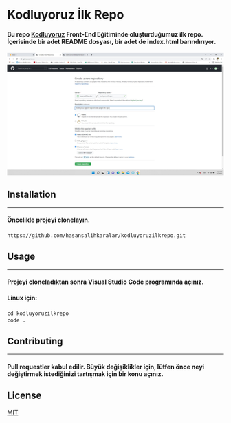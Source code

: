 # Kodluyoruz İlk Repo
#### Bu repo [Kodluyoruz](kodluyoruz.org) Front-End Eğitiminde oluşturduğumuz ilk repo. İçerisinde bir adet README dosyası, bir adet de index.html barındırıyor.

![ilkrepo](repo.jpg)
## Installation
*** 
#### Öncelikle projeyi clonelayın. 
```
https://github.com/hasansalihkaralar/kodluyoruzilkrepo.git
```
## Usage
***
#### Projeyi cloneladıktan sonra Visual Studio Code programında açınız.

#### Linux için:
```
cd kodluyoruzilkrepo
code .
```

## Contributing
--- 

#### Pull requestler kabul edilir. Büyük değişiklikler için, lütfen önce neyi değiştirmek istediğinizi tartışmak için bir konu açınız.

## License
[MIT](https://choosealicense.com/licenses/mit/)
